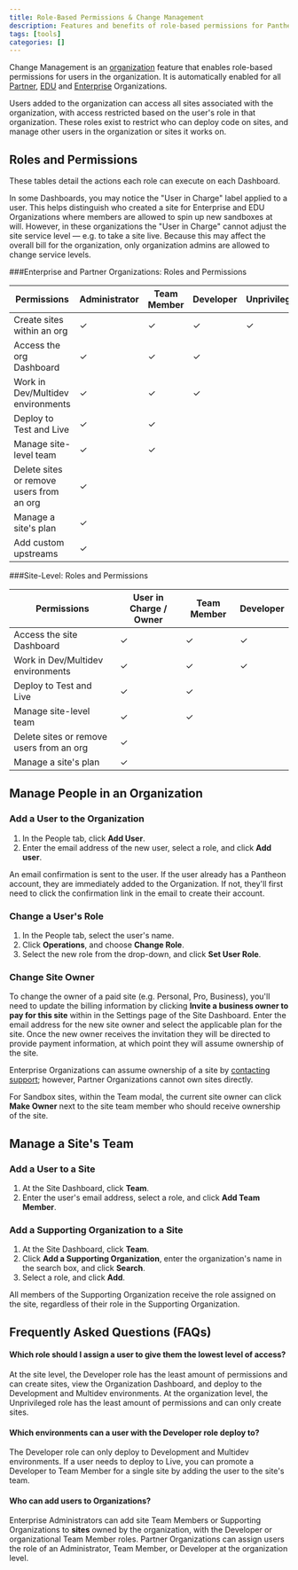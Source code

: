 ```yaml
---
title: Role-Based Permissions & Change Management
description: Features and benefits of role-based permissions for Pantheon Drupal and WordPress sites.
tags: [tools]
categories: []
---
```

Change Management is an [organization](/docs/organizations/) feature that enables role-based permissions for users in the organization. It is automatically enabled for all [Partner](https://pantheon.io/agencies/pantheon-for-agencies), [EDU](https://pantheon.io/edu) and [Enterprise](https://pantheon.io/pantheon-enterprise) Organizations.

Users added to the organization can access all sites associated with the organization, with access restricted based on the user's role in that organization. These roles exist to restrict who can deploy code on sites, and manage other users in the organization or sites it works on.

## Roles and Permissions

These tables detail the actions each role can execute on each Dashboard.

In some Dashboards, you may notice the "User in Charge" label applied to a user. This helps distinguish who created a site for Enterprise and EDU Organizations where members are allowed to spin up new sandboxes at will. However, in these organizations the "User in Charge"  cannot adjust the site service level — e.g. to take a site live. Because this may affect the overall bill for the organization, only organization admins are allowed to change service levels.

###Enterprise and Partner Organizations: Roles and Permissions

<table class="table  table-bordered table-responsive">
    <thead>
      <tr>
        <th>Permissions</th>
        <th>Administrator</th>
        <th>Team Member</th>
        <th>Developer</th>
        <th>Unprivileged <a rel="popover" data-proofer-ignore data-toggle="tooltip" data-html="true" data-title="Unprivileged" data-content="Enterprise and EDU+ orgs only"><em class="fa fa-info-circle"></em></a></th>
      </tr>
    </thead>
    <tbody>
      <tr>
        <td>Create sites within an org</td>
        <td>✓</td>
        <td>✓</td>
        <td>✓</td>
        <td>✓</td>
      </tr>
      <tr>
        <td>Access the org Dashboard</td>
        <td>✓</td>
        <td>✓</td>
        <td>✓</td>
        <td></td>
      </tr>
      <tr>
        <td>Work in Dev/Multidev environments</td>
        <td>✓</td>
        <td>✓</td>
        <td>✓</td>
        <td></td>
      </tr>
      <tr>
        <td>Deploy to Test and Live</td>
        <td>✓</td>
        <td>✓</td>
        <td></td>
        <td></td>
      </tr>
      <tr>
        <td>Manage site-level team</td>
        <td>✓</td>
        <td>✓</td>
        <td></td>
        <td></td>
      </tr>
      <tr>
        <td>Delete sites or remove users from an org</td>
        <td>✓</td>
        <td></td>
        <td></td>
        <td></td>
      </tr>
      <tr>
        <td>Manage a site's plan</td>
        <td>✓</td>
        <td></td>
        <td></td>
        <td></td>
      </tr>
      <tr>
        <td>Add custom upstreams</td>
        <td>✓</td>
        <td></td>
        <td></td>
        <td></td>
      </tr>
    </tbody>
  </table>

###Site-Level: Roles and Permissions

<table class="table  table-bordered table-responsive">
    <thead>
      <tr>
        <th>Permissions</th>
        <th>User in Charge / Owner <a rel="popover" data-proofer-ignore data-toggle="tooltip" data-html="true" data-title="Owner" data-content="Partner orgs only"><em class="fa fa-info-circle"></em></a></th>
        <th>Team Member </th>
        <th>Developer  <a rel="popover" data-proofer-ignore data-toggle="tooltip" data-html="true" data-content="Enterprise orgs only"><em class="fa fa-info-circle"></em></a></th>
      </tr>
    </thead>
    <tbody>
      <tr>
        <td>Access the site Dashboard</td>
        <td>✓</td>
        <td>✓</td>
        <td>✓</td>
      </tr>
      <tr>
        <td>Work in Dev/Multidev environments</td>
        <td>✓</td>
        <td>✓</td>
        <td>✓</td>
      </tr>
      <tr>
        <td>Deploy to Test and Live</td>
        <td>✓</td>
        <td>✓</td>
        <td></td>
      </tr>
      <tr>
        <td>Manage site-level team</td>
        <td>✓</td>
        <td>✓</td>
        <td></td>
      </tr>
      <tr>
        <td>Delete sites or remove users from an org</td>
        <td>✓</td>
        <td></td>
        <td></td>
      </tr>
      <tr>
        <td>Manage a site's plan</td>
        <td>✓<a rel="popover" data-proofer-ignore data-toggle="tooltip" data-html="true" data-title="Owner" data-content="When an Org is the owner of a site, users in charge cannot change the site plan."><em class="fa fa-info-circle"></em></a></td>
        <td></td>
        <td></td>
      </tr>
    </tbody>
  </table>


## Manage People in an Organization

### Add a User to the Organization

1. In the People tab, click **Add User**.
2. Enter the email address of the new user, select a role, and click **Add user**.

An email confirmation is sent to the user. If the user already has a Pantheon account, they are immediately added to the Organization. If not, they'll first need to click the confirmation link in the email to create their account.

### Change a User's Role

1. In the People tab, select the user's name.
2. Click **Operations**, and choose **Change Role**.
3. Select the new role from the drop-down, and click **Set User Role**.

### Change Site Owner

To change the owner of a paid site (e.g. Personal, Pro, Business), you'll need to update the billing information by clicking **Invite a business owner to pay for this site** within in the Settings page of the Site Dashboard. Enter the email address for the new site owner and select the applicable plan for the site. Once the new owner receives the invitation they will be directed to provide payment information, at which point they will assume ownership of the site.

Enterprise Organizations can assume ownership of a site by [contacting support](/docs/getting-support); however, Partner Organizations cannot own sites directly.

For Sandbox sites, within the Team modal, the current site owner can click **Make Owner** next to the site team member who should receive ownership of the site.

## Manage a Site's Team

### Add a User to a Site
1. At the Site Dashboard, click **Team**.
2. Enter the user's email address, select a role, and click **Add Team Member**.

### Add a Supporting Organization to a Site
1. At the Site Dashboard, click **Team**.
2. Click **Add a Supporting Organization**, enter the organization's name in the search box, and click **Search**.
3. Select a role, and click **Add**.

All members of the Supporting Organization receive the role assigned on the site, regardless of their role in the Supporting Organization.

## Frequently Asked Questions (FAQs)

#### Which role should I assign a user to give them the lowest level of access?
At the site level, the Developer role has the least amount of permissions and can create sites, view the Organization Dashboard, and deploy to the Development and Multidev environments. At the organization level, the Unprivileged role has the least amount of permissions and can only create sites.

#### Which environments can a user with the Developer role deploy to?
The Developer role can only deploy to Development and Multidev environments. If a user needs to deploy to Live, you can promote a Developer to Team Member for a single site by adding the user to the site's team.

#### Who can add users to Organizations?
Enterprise Administrators can add site Team Members or Supporting Organizations to **sites** owned by the organization, with the Developer or organizational Team Member roles. Partner Organizations can assign users the role of an Administrator, Team Member, or Developer at the organization level.
